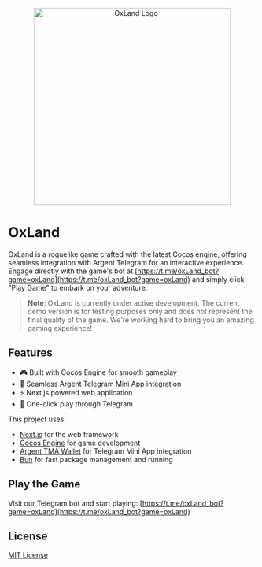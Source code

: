 <p align="center">
  <img src="[logo2.jpeg](https://github.com/echo-play/oxland/blob/main/public/logo2.jpeg?raw=true)" alt="OxLand Logo" width="400"/>
</p>

# OxLand

OxLand is a roguelike game crafted with the latest Cocos engine, offering seamless integration with Argent Telegram for an interactive experience. Engage directly with the game's bot at [https://t.me/oxLand_bot?game=oxLand](https://t.me/oxLand_bot?game=oxLand) and simply click "Play Game" to embark on your adventure.

> **Note**: OxLand is currently under active development. The current demo version is for testing purposes only and does not represent the final quality of the game. We're working hard to bring you an amazing gaming experience!

## Features

- 🎮 Built with Cocos Engine for smooth gameplay
- 🔗 Seamless Argent Telegram Mini App integration
- ⚡ Next.js powered web application
- 🎯 One-click play through Telegram

This project uses:

- [Next.js](https://nextjs.org/) for the web framework
- [Cocos Engine](https://www.cocos.com/en/) for game development
- [Argent TMA Wallet](https://www.argent.xyz/) for Telegram Mini App integration
- [Bun](https://bun.sh/) for fast package management and running

## Play the Game

Visit our Telegram bot and start playing:
[https://t.me/oxLand_bot?game=oxLand](https://t.me/oxLand_bot?game=oxLand)

## License

[MIT License](LICENSE)
